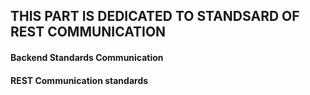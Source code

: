 ## THIS PART IS DEDICATED TO STANDSARD OF REST COMMUNICATION

#### Backend Standards Communication

#### REST Communication standards